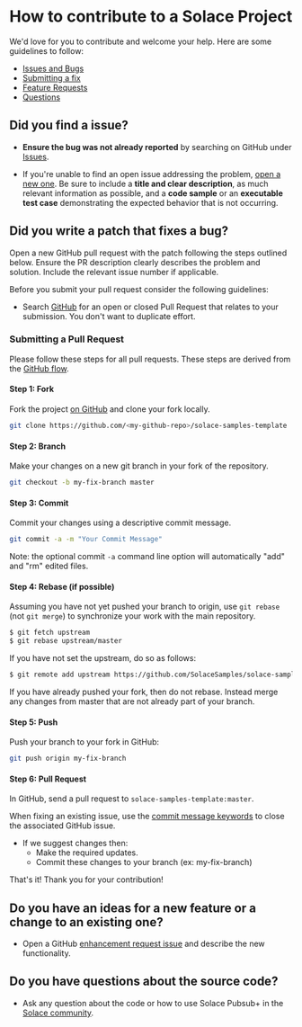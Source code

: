 # How to contribute to a Solace Project

We'd love for you to contribute and welcome your help. Here are some guidelines to follow:

- [Issues and Bugs](#issue)
- [Submitting a fix](#submitting)
- [Feature Requests](#features)
- [Questions](#questions)

## <a name="issue"></a> Did you find a issue?

* **Ensure the bug was not already reported** by searching on GitHub under [Issues](https://github.com/SolaceSamples/solace-samples-cloudfoundry-java/issues).

* If you're unable to find an open issue addressing the problem, [open a new one](https://github.com/SolaceSamples/solace-samples-cloudfoundry-java/issues/new). Be sure to include a **title and clear description**, as much relevant information as possible, and a **code sample** or an **executable test case** demonstrating the expected behavior that is not occurring.

## <a name="submitting"></a> Did you write a patch that fixes a bug?

Open a new GitHub pull request with the patch following the steps outlined below. Ensure the PR description clearly describes the problem and solution. Include the relevant issue number if applicable.

Before you submit your pull request consider the following guidelines:

* Search [GitHub](https://github.com/SolaceSamples/solace-samples-cloudfoundry-java/pulls) for an open or closed Pull Request
  that relates to your submission. You don't want to duplicate effort.

### Submitting a Pull Request

Please follow these steps for all pull requests. These steps are derived from the [GitHub flow](https://help.github.com/articles/github-flow/).

#### Step 1: Fork

Fork the project [on GitHub](https://github.com/SolaceSamples/solace-samples-cloudfoundry-java) and clone your fork
locally.

```sh
git clone https://github.com/<my-github-repo>/solace-samples-template
```

#### Step 2: Branch

Make your changes on a new git branch in your fork of the repository.

```sh
git checkout -b my-fix-branch master
```

#### Step 3: Commit

Commit your changes using a descriptive commit message.

```sh
git commit -a -m "Your Commit Message"
```

Note: the optional commit `-a` command line option will automatically "add" and "rm" edited files.

#### Step 4: Rebase (if possible)

Assuming you have not yet pushed your branch to origin, use `git rebase` (not `git merge`) to synchronize your work with the main
repository.

```sh
$ git fetch upstream
$ git rebase upstream/master
```

If you have not set the upstream, do so as follows:

```sh
$ git remote add upstream https://github.com/SolaceSamples/solace-samples-cloudfoundry-java
```

If you have already pushed your fork, then do not rebase. Instead merge any changes from master that are not already part of your branch.

#### Step 5: Push

Push your branch to your fork in GitHub:

```sh
git push origin my-fix-branch
```

#### Step 6: Pull Request

In GitHub, send a pull request to `solace-samples-template:master`.

When fixing an existing issue, use the [commit message keywords](https://help.github.com/articles/closing-issues-via-commit-messages/) to close the associated GitHub issue.

* If we suggest changes then:
  * Make the required updates.
  * Commit these changes to your branch (ex: my-fix-branch)

That's it! Thank you for your contribution!

## <a name="features"></a> **Do you have an ideas for a new feature or a change to an existing one?**

* Open a GitHub [enhancement request issue](https://github.com/SolaceSamples/solace-samples-cloudfoundry-java/issues/new) and describe the new functionality.

##  <a name="questions"></a> Do you have questions about the source code?

* Ask any question about the code or how to use Solace Pubsub+ in the [Solace community](http://dev.solace.com/community/).

